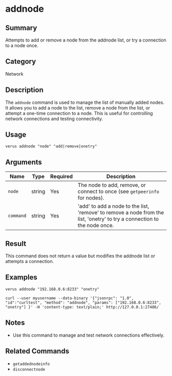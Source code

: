# addnode

## Summary
Attempts to add or remove a node from the addnode list, or try a connection to a node once.

## Category
Network

## Description
The `addnode` command is used to manage the list of manually added nodes. It allows you to add a node to the list, remove a node from the list, or attempt a one-time connection to a node. This is useful for controlling network connections and testing connectivity.

## Usage
```
verus addnode "node" "add|remove|onetry"
```

## Arguments
| Name     | Type    | Required | Description |
|----------|---------|----------|-------------|
| `node`   | string  | Yes      | The node to add, remove, or connect to once (see `getpeerinfo` for nodes). |
| `command`| string  | Yes      | 'add' to add a node to the list, 'remove' to remove a node from the list, 'onetry' to try a connection to the node once. |

## Result
This command does not return a value but modifies the addnode list or attempts a connection.

## Examples
```
verus addnode "192.168.0.6:8233" "onetry"
```
```
curl --user myusername --data-binary '{"jsonrpc": "1.0", "id":"curltest", "method": "addnode", "params": ["192.168.0.6:8233", "onetry"] }' -H 'content-type: text/plain;' http://127.0.0.1:27486/
```

## Notes
- Use this command to manage and test network connections effectively.

## Related Commands
- `getaddednodeinfo`
- `disconnectnode` 